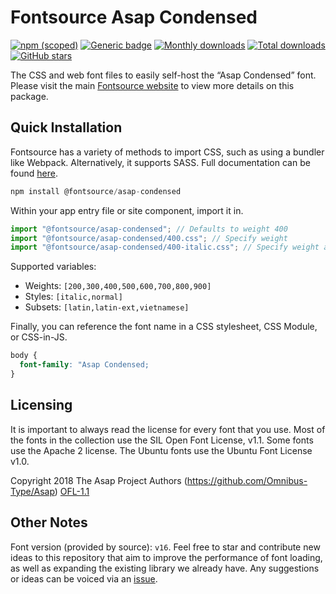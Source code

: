 # Fontsource Asap Condensed

[![npm (scoped)](https://img.shields.io/npm/v/@fontsource/asap-condensed?color=brightgreen)](https://www.npmjs.com/package/@fontsource/asap-condensed) [![Generic badge](https://img.shields.io/badge/fontsource-passing-brightgreen)](https://github.com/fontsource/fontsource) [![Monthly downloads](https://badgen.net/npm/dm/@fontsource/asap-condensed)](https://github.com/fontsource/fontsource) [![Total downloads](https://badgen.net/npm/dt/@fontsource/asap-condensed)](https://github.com/fontsource/fontsource) [![GitHub stars](https://img.shields.io/github/stars/fontsource/fontsource.svg?style=social&label=Star)](https://github.com/fontsource/fontsource/stargazers)

The CSS and web font files to easily self-host the “Asap Condensed” font. Please visit the main [Fontsource website](https://fontsource.org/fonts/asap-condensed) to view more details on this package.

## Quick Installation

Fontsource has a variety of methods to import CSS, such as using a bundler like Webpack. Alternatively, it supports SASS. Full documentation can be found [here](https://fontsource.org/docs/getting-started/introduction).

```javascript
npm install @fontsource/asap-condensed
```

Within your app entry file or site component, import it in.

```javascript
import "@fontsource/asap-condensed"; // Defaults to weight 400
import "@fontsource/asap-condensed/400.css"; // Specify weight
import "@fontsource/asap-condensed/400-italic.css"; // Specify weight and style

```

Supported variables:
- Weights: `[200,300,400,500,600,700,800,900]`
- Styles: `[italic,normal]`
- Subsets: `[latin,latin-ext,vietnamese]`

Finally, you can reference the font name in a CSS stylesheet, CSS Module, or CSS-in-JS.

```css
body {
  font-family: "Asap Condensed;
}
```

## Licensing
It is important to always read the license for every font that you use.
Most of the fonts in the collection use the SIL Open Font License, v1.1. Some fonts use the Apache 2 license. The Ubuntu fonts use the Ubuntu Font License v1.0.

Copyright 2018 The Asap Project Authors (https://github.com/Omnibus-Type/Asap)
[OFL-1.1](http://scripts.sil.org/OFL)

## Other Notes
Font version (provided by source): `v16`.
Feel free to star and contribute new ideas to this repository that aim to improve the performance of font loading, as well as expanding the existing library we already have. Any suggestions or ideas can be voiced via an [issue](https://github.com/fontsource/fontsource/issues).
